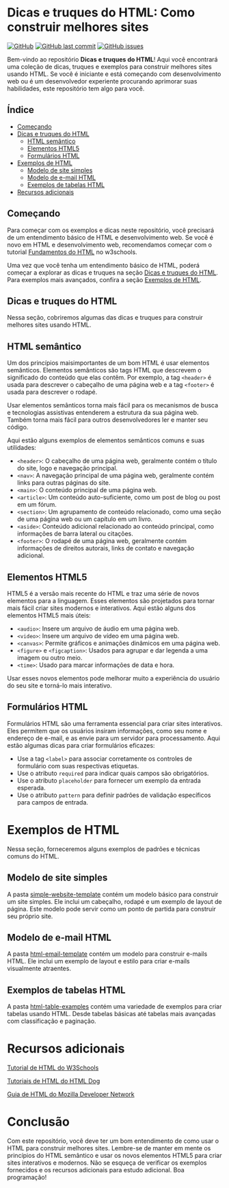 # Dicas e truques do HTML: Como construir melhores sites

[![GitHub](https://img.shields.io/github/license/GuilhermeKulkamp/htmlhacks.svg)](https://github.com/GuilhermeKulkamp/htmlhacks/blob/master/LICENSE)
[![GitHub last commit](https://img.shields.io/github/last-commit/GuilhermeKulkamp/htmlhacks.svg)](https://github.com/GuilhermeKulkamp/htmlhacks/commits/master)
[![GitHub issues](https://img.shields.io/github/issues/GuilhermeKulkamp/htmlhacks.svg)](https://github.com/GuilhermeKulkamp/htmlhacks/issues)

Bem-vindo ao repositório **Dicas e truques do HTML**! Aqui você encontrará uma coleção de dicas, truques e exemplos para construir melhores sites usando HTML. Se você é iniciante e está começando com desenvolvimento web ou é um desenvolvedor experiente procurando aprimorar suas habilidades, este repositório tem algo para você.

## Índice

- [Começando](#começando)
- [Dicas e truques do HTML](#dicas-e-truques-do-html)
  - [HTML semântico](#html-semântico)
  - [Elementos HTML5](#elementos-html5)
  - [Formulários HTML](#formulários-html)
- [Exemplos de HTML](#exemplos-de-html)
  - [Modelo de site simples](#modelo-de-site-simples)
  - [Modelo de e-mail HTML](#modelo-de-e-mail-html)
  - [Exemplos de tabelas HTML](#exemplos-de-tabelas-html)
- [Recursos adicionais](#recursos-adicionais)

## Começando

Para começar com os exemplos e dicas neste repositório, você precisará de um entendimento básico de HTML e desenvolvimento web. Se você é novo em HTML e desenvolvimento web, recomendamos começar com o tutorial [Fundamentos do HTML](https://www.w3schools.com/html/) no w3schools.

Uma vez que você tenha um entendimento básico de HTML, poderá começar a explorar as dicas e truques na seção [Dicas e truques do HTML](#dicas-e-truques-do-html). Para exemplos mais avançados, confira a seção [Exemplos de HTML](#exemplos-de-html).

## Dicas e truques do HTML

Nessa seção, cobriremos algumas das dicas e truques para construir melhores sites usando HTML.

## HTML semântico

Um dos princípios maisimportantes de um bom HTML é usar elementos semânticos. Elementos semânticos são tags HTML que descrevem o significado do conteúdo que elas contêm. Por exemplo, a tag `<header>` é usada para descrever o cabeçalho de uma página web e a tag `<footer>` é usada para descrever o rodapé.

Usar elementos semânticos torna mais fácil para os mecanismos de busca e tecnologias assistivas entenderem a estrutura da sua página web. Também torna mais fácil para outros desenvolvedores ler e manter seu código.

Aqui estão alguns exemplos de elementos semânticos comuns e suas utilidades:

- `<header>`: O cabeçalho de uma página web, geralmente contém o título do site, logo e navegação principal.
- `<nav>`: A navegação principal de uma página web, geralmente contém links para outras páginas do site.
- `<main>`: O conteúdo principal de uma página web.
- `<article>`: Um conteúdo auto-suficiente, como um post de blog ou post em um fórum.
- `<section>`: Um agrupamento de conteúdo relacionado, como uma seção de uma página web ou um capítulo em um livro.
- `<aside>`: Conteúdo adicional relacionado ao conteúdo principal, como informações de barra lateral ou citações.
- `<footer>`: O rodapé de uma página web, geralmente contém informações de direitos autorais, links de contato e navegação adicional.

## Elementos HTML5

HTML5 é a versão mais recente do HTML e traz uma série de novos elementos para a linguagem. Esses elementos são projetados para tornar mais fácil criar sites modernos e interativos. Aqui estão alguns dos elementos HTML5 mais úteis:

- `<audio>`: Insere um arquivo de áudio em uma página web.
- `<video>`: Insere um arquivo de vídeo em uma página web.
- `<canvas>`: Permite gráficos e animações dinâmicos em uma página web.
- `<figure>` e `<figcaption>`: Usados para agrupar e dar legenda a uma imagem ou outro meio.
- `<time>`: Usado para marcar informações de data e hora.

Usar esses novos elementos pode melhorar muito a experiência do usuário do seu site e torná-lo mais interativo.

## Formulários HTML

Formulários HTML são uma ferramenta essencial para criar sites interativos. Eles permitem que os usuários insiram informações, como seu nome e endereço de e-mail, e as envie para um servidor para processamento. Aqui estão algumas dicas para criar formulários eficazes:

- Use a tag `<label>` para associar corretamente os controles de formulário com suas respectivas etiquetas.
- Use o atributo `required` para indicar quais campos são obrigatórios.
- Use o atributo `placeholder` para fornecer um exemplo da entrada esperada.
- Use o atributo `pattern` para definir padrões de validação específicos para campos de entrada.

# Exemplos de HTML

Nessa seção, forneceremos alguns exemplos de padrões e técnicas comuns do HTML.

## Modelo de site simples

A pasta [simple-website-template](/simple-website-template/) contém um modelo básico para construir um site simples. Ele inclui um cabeçalho, rodapé e um exemplo de layout de página. Este modelo pode servir como um ponto de partida para construir seu próprio site.

## Modelo de e-mail HTML

A pasta [html-email-template](/html-email-template/) contém um modelo para construir e-mails HTML. Ele inclui um exemplo de layout e estilo para criar e-mails visualmente atraentes.

## Exemplos de tabelas HTML

A pasta [html-table-examples](/html-table-examples/) contém uma variedade de exemplos para criar tabelas usando HTML. Desde tabelas básicas até tabelas mais avançadas com classificação e paginação.

# Recursos adicionais

[Tutorial de HTML do W3Schools](https://www.w3schools.com/html/)

[Tutoriais de HTML do HTML Dog](https://www.htmldog.com/guides/)

[Guia de HTML do Mozilla Developer Network](https://developer.mozilla.org/pt-BR/docs/Web/Guide)


# Conclusão

Com este repositório, você deve ter um bom entendimento de como usar o HTML para construir melhores sites. Lembre-se de manter em mente os princípios do HTML semântico e usar os novos elementos HTML5 para criar sites interativos e modernos. Não se esqueça de verificar os exemplos fornecidos e os recursos adicionais para estudo adicional. Boa programação!
